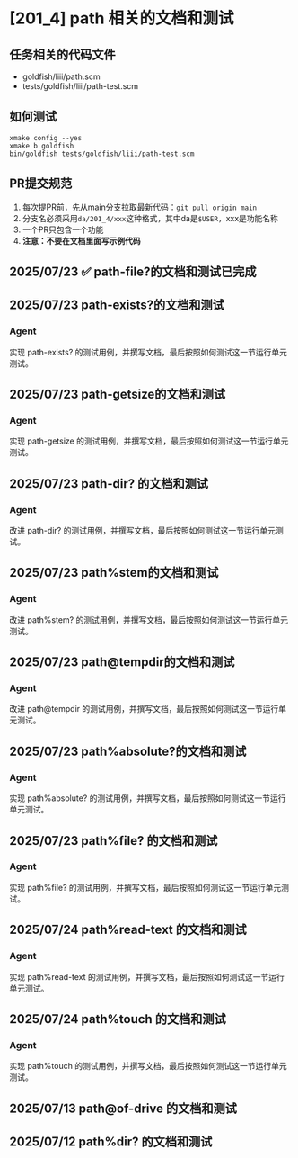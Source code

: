 # [201_4] path 相关的文档和测试
## 任务相关的代码文件
- goldfish/liii/path.scm
- tests/goldfish/liii/path-test.scm

## 如何测试
```
xmake config --yes
xmake b goldfish
bin/goldfish tests/goldfish/liii/path-test.scm
```

## PR提交规范
1. 每次提PR前，先从main分支拉取最新代码：`git pull origin main`
2. 分支名必须采用`da/201_4/xxx`这种格式，其中da是`$USER`，xxx是功能名称
3. 一个PR只包含一个功能
4. **注意：不要在文档里面写示例代码**

## 2025/07/23 ✅ path-file?的文档和测试已完成

## 2025/07/23 path-exists?的文档和测试
### Agent
实现 path-exists? 的测试用例，并撰写文档，最后按照如何测试这一节运行单元测试。

## 2025/07/23 path-getsize的文档和测试
### Agent
实现 path-getsize 的测试用例，并撰写文档，最后按照如何测试这一节运行单元测试。

## 2025/07/23 path-dir? 的文档和测试
### Agent
改进 path-dir? 的测试用例，并撰写文档，最后按照如何测试这一节运行单元测试。

## 2025/07/23 path%stem的文档和测试
### Agent
改进 path%stem? 的测试用例，并撰写文档，最后按照如何测试这一节运行单元测试。

## 2025/07/23 path@tempdir的文档和测试
### Agent
改进 path@tempdir 的测试用例，并撰写文档，最后按照如何测试这一节运行单元测试。

## 2025/07/23 path%absolute?的文档和测试
### Agent
实现 path%absolute? 的测试用例，并撰写文档，最后按照如何测试这一节运行单元测试。

## 2025/07/23 path%file? 的文档和测试
### Agent
实现 path%file? 的测试用例，并撰写文档，最后按照如何测试这一节运行单元测试。

## 2025/07/24 path%read-text 的文档和测试
### Agent
实现 path%read-text 的测试用例，并撰写文档，最后按照如何测试这一节运行单元测试。

## 2025/07/24 path%touch 的文档和测试
### Agent
实现 path%touch 的测试用例，并撰写文档，最后按照如何测试这一节运行单元测试。

## 2025/07/13 path@of-drive 的文档和测试

## 2025/07/12 path%dir? 的文档和测试